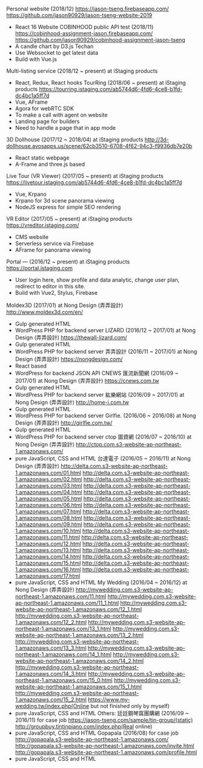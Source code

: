 Personal website (2018/12)
https://jason-tseng.firebaseapp.com/
https://github.com/jason90929/jason-tseng-website-2019
* React 16 Website
COBINHOOD public API test (2018/11)
https://cobinhood-assignment-jason.firebaseapp.com/
https://github.com/jason90929/cobinhood-assignment-jason-tseng
* A candle chart by D3.js Techan
* Use Websocket to get latest data
* Build with Vue.js

Multi-listing service (2018/12 ~ present) at iStaging products
* React, Redux, React hooks
TourRing (2018/06 ~ present) at iStaging products
https://tourring.istaging.com/ab5744d6-4fd6-4ce8-b1fd-dc4bc1a5ff7d
* Vue, AFrame
* Agora for webRTC SDK
* To make a call with agent on website
* Landing page for builders
* Need to handle a page that in app mode

3D Dollhouse (2017/12 ~ 2018/04) at iStaging products
http://3d-dollhouse.avosapps.us/scene/62cb3510-6708-4f62-94c3-f9936db7e20b
* React static webpage
* A-Frame and three.js based

Live Tour (VR Viewer) (2017/05 ~ present) at iStaging products
https://livetour.istaging.com/ab5744d6-4fd6-4ce8-b1fd-dc4bc1a5ff7d
* Vue, Krpano
* Krpano for 3d scene panorama viewing
* NodeJS express for simple SEO rendering

VR Editor (2017/05 ~ present) at iStaging products
https://vreditor.istaging.com/
* CMS website
* Serverless service via Firebase
* AFrame for panorama viewing

Portal — (2016/12 ~ present) at iStaging products
https://portal.istaging.com
* User login here, show profile and data analytic, change user plan, redirect to editor in this site.
* Build with Vue2, Stylus, Firebase

Moldex3D (2017/01) at Nong Design (弄弄設計)
http://www.moldex3d.com/en/
* Gulp generated HTML
* WordPress PHP for backend server
LIZARD (2016/12 ~ 2017/01) at Nong Design (弄弄設計)
https://thewall-lizard.com/
* Gulp generated HTML
* WordPress PHP for backend server
弄弄設計 (2016/11 ~ 2017/01) at Nong Design (弄弄設計)
https://nongdesign.com/
* React based
* WordPress for backend JSON API
CNEWS 匯流新聞網 (2016/09 ~ 2017/01) at Nong Design (弄弄設計)
https://cnews.com.tw
* Gulp generated HTML
* WordPress PHP for backend server
紘樂網站 (2016/09 ~ 2017/01) at Nong Design (弄弄設計)
http://home-i.com.tw
* Gulp generated HTML
* WordPress PHP for backend server
Girlfie. (2016/06 ~ 2016/08) at Nong Design (弄弄設計)
http://girlfie.com.tw/
* Gulp generated HTML
* WordPress PHP for backend server
ctop 圖資網 (2016/07 ~ 2016/10) at Nong Design (弄弄設計)
http://ctop.com.s3-website-ap-northeast-1.amazonaws.com/
* pure JavaScript, CSS and HTML
台達電子 (2016/05 ~ 2016/11) at Nong Design (弄弄設計)
http://delta.com.s3-website-ap-northeast-1.amazonaws.com/01.html
http://delta.com.s3-website-ap-northeast-1.amazonaws.com/02.html
http://delta.com.s3-website-ap-northeast-1.amazonaws.com/03.html
http://delta.com.s3-website-ap-northeast-1.amazonaws.com/04.html
http://delta.com.s3-website-ap-northeast-1.amazonaws.com/05.html
http://delta.com.s3-website-ap-northeast-1.amazonaws.com/06.html
http://delta.com.s3-website-ap-northeast-1.amazonaws.com/07.html
http://delta.com.s3-website-ap-northeast-1.amazonaws.com/08.html
http://delta.com.s3-website-ap-northeast-1.amazonaws.com/09.html
http://delta.com.s3-website-ap-northeast-1.amazonaws.com/10.html
http://delta.com.s3-website-ap-northeast-1.amazonaws.com/11.html
http://delta.com.s3-website-ap-northeast-1.amazonaws.com/12.html
http://delta.com.s3-website-ap-northeast-1.amazonaws.com/13.html
http://delta.com.s3-website-ap-northeast-1.amazonaws.com/14.html
http://delta.com.s3-website-ap-northeast-1.amazonaws.com/15.html
http://delta.com.s3-website-ap-northeast-1.amazonaws.com/16.html
http://delta.com.s3-website-ap-northeast-1.amazonaws.com/17.html
* pure JavaScript, CSS and HTML
My Wedding (2016/04 ~ 2016/12) at Nong Design (弄弄設計)
http://mywedding.com.s3-website-ap-northeast-1.amazonaws.com/11.html
http://mywedding.com.s3-website-ap-northeast-1.amazonaws.com/11_1.html
http://mywedding.com.s3-website-ap-northeast-1.amazonaws.com/12_1.html
http://mywedding.com.s3-website-ap-northeast-1.amazonaws.com/12_2.html
http://mywedding.com.s3-website-ap-northeast-1.amazonaws.com/13_1.html
http://mywedding.com.s3-website-ap-northeast-1.amazonaws.com/13_2.html
http://mywedding.com.s3-website-ap-northeast-1.amazonaws.com/13_3.html
http://mywedding.com.s3-website-ap-northeast-1.amazonaws.com/14_1.html
http://mywedding.com.s3-website-ap-northeast-1.amazonaws.com/14_2.html
http://mywedding.com.s3-website-ap-northeast-1.amazonaws.com/14_3.html
http://mywedding.com.s3-website-ap-northeast-1.amazonaws.com/15_0.html
http://mywedding.com.s3-website-ap-northeast-1.amazonaws.com/15_1.html
http://mywedding.com.s3-website-ap-northeast-1.amazonaws.com/15_2.html
https://www.my-wedding.tw/index.php(Online but not finished only by myself)
* pure JavaScript, CSS and HTML
Others:
廷廷鋼琴窩團購網 (2016/09 ~ 2016/11) for case job
https://jason-tseng.com/sample/tin-group/(static)
http://groupbuy.tintinpiano.com/index.php(Real online)
* pure JavaScript, CSS and HTML
Gopapala (2016/08) for case job
http://gopapala.s3-website-ap-northeast-1.amazonaws.com/
http://gopapala.s3-website-ap-northeast-1.amazonaws.com/invite.html
http://gopapala.s3-website-ap-northeast-1.amazonaws.com/profile.html
* pure JavaScript, CSS and HTML

